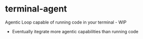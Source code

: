 # terminal-agent

Agentic Loop capable of running code in your terminal - WIP

- Eventually itegrate more agentic capabilities than running code